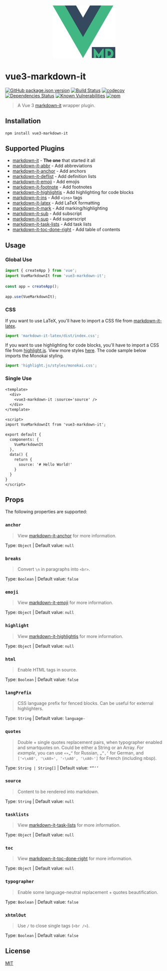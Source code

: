 <p align="center">
  <img width="200" src="logo.png" alt="logo">
</p>

# vue3-markdown-it

[![GitHub package.json version](https://img.shields.io/github/package-json/v/JanGuillermo/vue3-markdown-it)](https://www.npmjs.com/package/vue3-markdown-it) [![Build Status](https://travis-ci.com/JanGuillermo/vue3-markdown-it.svg?branch=master)](https://travis-ci.com/JanGuillermo/vue3-markdown-it) [![codecov](https://codecov.io/gh/JanGuillermo/vue3-markdown-it/branch/master/graph/badge.svg)](https://codecov.io/gh/JanGuillermo/vue3-markdown-it) [![Dependencies Status](https://david-dm.org/JanGuillermo/vue3-markdown-it.svg)](https://david-dm.org/JanGuillermo/vue3-markdown-it) [![Known Vulnerabilities](https://snyk.io/test/github/JanGuillermo/vue3-markdown-it/badge.svg?targetFile=package.json)](https://snyk.io/test/github/JanGuillermo/vue3-markdown-it?targetFile=package.json) [![npm](https://img.shields.io/npm/dt/vue3-markdown-it)](https://www.npmjs.com/package/vue3-markdown-it)

> A Vue 3 [markdown-it](https://github.com/markdown-it/markdown-it) wrapper plugin.

## Installation
```
npm install vue3-markdown-it
```

## Supported Plugins
- [markdown-it](https://github.com/markdown-it/markdown-it) - __The one__ that started it all
- [markdown-it-abbr](https://github.com/markdown-it/markdown-it-abbr) - Add abbreviations
- [markdown-it-anchor](https://github.com/valeriangalliat/markdown-it-anchor) - Add anchors
- [markdown-it-deflist](https://github.com/markdown-it/markdown-it-deflist) - Add definition lists
- [markdown-it-emoji](https://github.com/markdown-it/markdown-it-emoji) - Add emojis
- [markdown-it-footnote](https://github.com/markdown-it/markdown-it-footnote) - Add footnotes
- [markdown-it-highlightjs](https://github.com/valeriangalliat/markdown-it-highlightjs) - Add highlighting for code blocks
- [markdown-it-ins](https://github.com/markdown-it/markdown-it-ins) - Add `<ins>` tags
- [markdown-it-latex](https://github.com/tylingsoft/markdown-it-latex) - Add LaTeX formatting
- [markdown-it-mark](https://github.com/markdown-it/markdown-it-mark) - Add marking/highlighting
- [markdown-it-sub](https://github.com/markdown-it/markdown-it-sub) - Add subscript
- [markdown-it-sup](https://github.com/markdown-it/markdown-it-sup) - Add superscript
- [markdown-it-task-lists](https://github.com/revin/markdown-it-task-lists) - Add task lists
- [markdown-it-toc-done-right](https://github.com/nagaozen/markdown-it-toc-done-right) - Add table of contents

## Usage
### Global Use
```js
import { createApp } from 'vue';
import VueMarkdownIt from 'vue3-markdown-it';

const app = createApp();

app.use(VueMarkdownIt);
```

### CSS
If you want to use LaTeX, you'll have to import a CSS file from [markdown-it-latex](https://github.com/tylingsoft/markdown-it-latex).
```js
import 'markdown-it-latex/dist/index.css';
```

If you want to use highlighting for code blocks, you'll have to import a CSS file from [highlight.js](https://github.com/highlightjs/highlight.js). View more styles [here](https://github.com/highlightjs/highlight.js/tree/master/src/styles). The code sample below imports the Monokai styling.
```js
import 'highlight.js/styles/monokai.css';
```

### Single Use
```vue
<template>
  <div>
    <vue3-markdown-it :source='source' />
  </div>
</template>

<script>
import VueMarkdownIt from 'vue3-markdown-it';

export default {
  components: {
    VueMarkdownIt
  },
  data() {
    return {
      source: '# Hello World!'
    }
  }
}
</script>
```

## Props
The following properties are supported:

### `anchor`
> View [markdown-it-anchor](https://github.com/valeriangalliat/markdown-it-anchor) for more information.

Type: `Object` | Default value: `null`

### `breaks`
> Convert `\n` in paragraphs into `<br>`.

Type: `Boolean` | Default value: `false`

### `emoji`
> View [markdown-it-emoji](https://github.com/markdown-it/markdown-it-emoji) for more information.

Type: `Object` | Default value: `null`

### `highlight`
> View [markdown-it-highlightjs](https://github.com/valeriangalliat/markdown-it-highlightjs) for more information.

Type: `Object` | Default value: `null`

### `html`
> Enable HTML tags in source.

Type: `Boolean` | Default value: `false`

### `langPrefix`
> CSS language prefix for fenced blocks. Can be useful for external highlighters.

Type: `String` | Default value: `language-`

### `quotes`
> Double + single quotes replacement pairs, when typographer enabled and smartquotes on. Could be either a String or an Array. *For example*, you can use `«»„“` for Russian, `„“‚‘` for German, and `['«\xA0', '\xA0»', '‹\xA0', '\xA0›']` for French (including nbsp).

Type: `String | String[]` | Default value: `“”‘’`

### `source`
> Content to be rendered into markdown.

Type: `String` | Default value: `null`

### `tasklists`
> View [markdown-it-task-lists](https://github.com/revin/markdown-it-task-lists) for more information.

Type: `Object` | Default value: `null`

### `toc`
> View [markdown-it-toc-done-right](https://github.com/nagaozen/markdown-it-toc-done-right) for more information.

Type: `Object` | Default value: `null`

### `typographer`
> Enable some language-neutral replacement + quotes beautification.

Type: `Boolean` | Default value: `false`

### `xhtmlOut`
> Use `/` to close single tags (`<br />`).

Type: `Boolean` | Default value: `false`

## License
[MIT](https://github.com/JanGuillermo/vue3-markdown-it/blob/master/LICENSE)
